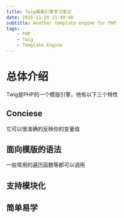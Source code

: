 ```yaml
---
title: Twig模板引擎学习笔记
date: 2016-11-29 11:49:48
subtitle: Another template engine for PHP
tags:
    - PHP
    - Twig
    - Template Engine
---
```

# 总体介绍

Twig是PHP的一个模版引擎，他有以下三个特性
## Conciese
它可以很准确的反映你的变量值

## 面向模版的语法
一些常用的遍历函数等都可以调用

## 支持模块化

## 简单易学




